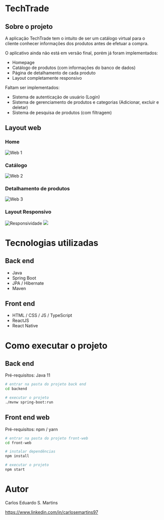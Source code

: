 # TechTrade

## Sobre o projeto

A aplicação TechTrade tem o intuito de ser um catálogo virtual para o cliente conhecer informações dos produtos antes de efetuar a compra.

O aplicativo ainda não está em versão final, porém já foram implementados:
- Homepage
- Catálogo de produtos (com informações do banco de dados)
- Página de detalhamento de cada produto
- Layout completamente responsivo

Faltam ser implementados:
- Sistema de autenticação de usuário (Login)
- Sistema de gerenciamento de produtos e categorias (Adicionar, excluir e deletar)
- Sistema de pesquisa de produtos (com filtragem)

## Layout web
### Home
![Web 1](https://github.com/carlosemartins97/dscatalog/blob/main/assets/web1.png?raw=true)
### Catálogo
![Web 2](https://github.com/carlosemartins97/dscatalog/blob/main/assets/web2.png?raw=true)
### Detalhamento de produtos
![Web 3](https://github.com/carlosemartins97/dscatalog/blob/main/assets/web3.png?raw=true)
### Layout Responsivo
![Responsividade](https://github.com/carlosemartins97/dscatalog/blob/main/assets/mob1.png?raw=true)
![](https://github.com/carlosemartins97/dscatalog/blob/main/assets/mob2.png?raw=true)






# Tecnologias utilizadas
## Back end
- Java
- Spring Boot
- JPA / Hibernate
- Maven
## Front end
- HTML / CSS / JS / TypeScript
- ReactJS
- React Native

# Como executar o projeto

## Back end
Pré-requisitos: Java 11

```bash
# entrar na pasta do projeto back end
cd backend

# executar o projeto
./mvnw spring-boot:run
```

## Front end web
Pré-requisitos: npm / yarn

```bash
# entrar na pasta do projeto front-web
cd front-web

# instalar dependências
npm install

# executar o projeto
npm start
```


# Autor

Carlos Eduardo S. Martins

https://www.linkedin.com/in/carlosemartins97
